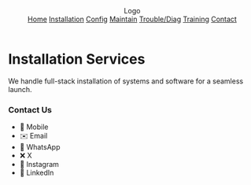 <!DOCTYPE html>
<html lang="en">
<head>
  <meta charset="UTF-8" />
  <meta name="viewport" content="width=device-width, initial-scale=1.0"/>
  <title>Installation | Tech Services</title>
  <link rel="stylesheet" href="styles.css" />
  <script src="script.js" defer></script>
</head>
<body>
  <header>
    <div class="logo">Logo</div>
    <nav>
      <a href="index.html">Home</a>
      <a href="installation.html">Installation</a>
      <a href="config.html">Config</a>
      <a href="maintain.html">Maintain</a>
      <a href="trouble.html">Trouble/Diag</a>
      <a href="training.html">Training</a>
      <a href="#contact">Contact</a>
    </nav>
  </header>

  <main>
    <h1>Installation Services</h1>
    <p>We handle full-stack installation of systems and software for a seamless launch.</p>
  </main>

  <footer id="contact">
    <h3>Contact Us</h3>
    <ul class="socials">
      <li>📱 Mobile</li>
      <li>✉️ Email</li>
      <li>💬 WhatsApp</li>
      <li>❌ X</li>
      <li>📸 Instagram</li>
      <li>💼 LinkedIn</li>
    </ul>
  </footer>
</body>
</html>
